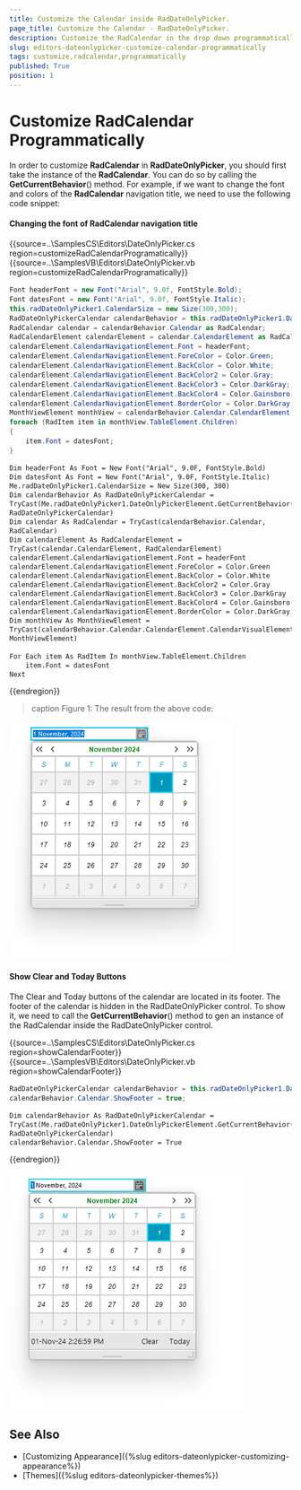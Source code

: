 ```yaml
---
title: Customize the Calendar inside RadDateOnlyPicker. 
page_title: Customize the Calendar - RadDateOnlyPicker. 
description: Customize the RadCalendar in the drop down programmatically.
slug: editors-dateonlypicker-customize-calendar-programmatically
tags: customize,radcalendar,programmatically
published: True
position: 1
---
```


# Customize RadCalendar Programmatically


In order to customize __RadCalendar__ in __RadDateOnlyPicker__, you should first take the instance of the __RadCalendar__. You can do so by calling the __GetCurrentBehavior__() method. For example, if we want to change the font and colors of the __RadCalendar__ navigation title, we need to use the following code snippet:

#### Changing the font of RadCalendar navigation title 
 
{{source=..\SamplesCS\Editors\DateOnlyPicker.cs region=customizeRadCalendarProgramatically}} 
{{source=..\SamplesVB\Editors\DateOnlyPicker.vb region=customizeRadCalendarProgramatically}} 

````C#
Font headerFont = new Font("Arial", 9.0f, FontStyle.Bold);
Font datesFont = new Font("Arial", 9.0f, FontStyle.Italic);
this.radDateOnlyPicker1.CalendarSize = new Size(300,300);
RadDateOnlyPickerCalendar calendarBehavior = this.radDateOnlyPicker1.DateOnlyPickerElement.GetCurrentBehavior() as RadDateOnlyPickerCalendar;
RadCalendar calendar = calendarBehavior.Calendar as RadCalendar;
RadCalendarElement calendarElement = calendar.CalendarElement as RadCalendarElement;
calendarElement.CalendarNavigationElement.Font = headerFont;
calendarElement.CalendarNavigationElement.ForeColor = Color.Green;
calendarElement.CalendarNavigationElement.BackColor = Color.White;
calendarElement.CalendarNavigationElement.BackColor2 = Color.Gray;
calendarElement.CalendarNavigationElement.BackColor3 = Color.DarkGray;
calendarElement.CalendarNavigationElement.BackColor4 = Color.Gainsboro;
calendarElement.CalendarNavigationElement.BorderColor = Color.DarkGray;
MonthViewElement monthView = calendarBehavior.Calendar.CalendarElement.CalendarVisualElement as MonthViewElement;
foreach (RadItem item in monthView.TableElement.Children)
{
    item.Font = datesFont;
}

````
````VB.NET
Dim headerFont As Font = New Font("Arial", 9.0F, FontStyle.Bold)
Dim datesFont As Font = New Font("Arial", 9.0F, FontStyle.Italic)
Me.radDateOnlyPicker1.CalendarSize = New Size(300, 300)
Dim calendarBehavior As RadDateOnlyPickerCalendar = TryCast(Me.radDateOnlyPicker1.DateOnlyPickerElement.GetCurrentBehavior(), RadDateOnlyPickerCalendar)
Dim calendar As RadCalendar = TryCast(calendarBehavior.Calendar, RadCalendar)
Dim calendarElement As RadCalendarElement = TryCast(calendar.CalendarElement, RadCalendarElement)
calendarElement.CalendarNavigationElement.Font = headerFont
calendarElement.CalendarNavigationElement.ForeColor = Color.Green
calendarElement.CalendarNavigationElement.BackColor = Color.White
calendarElement.CalendarNavigationElement.BackColor2 = Color.Gray
calendarElement.CalendarNavigationElement.BackColor3 = Color.DarkGray
calendarElement.CalendarNavigationElement.BackColor4 = Color.Gainsboro
calendarElement.CalendarNavigationElement.BorderColor = Color.DarkGray
Dim monthView As MonthViewElement = TryCast(calendarBehavior.Calendar.CalendarElement.CalendarVisualElement, MonthViewElement)

For Each item As RadItem In monthView.TableElement.Children
	item.Font = datesFont
Next

````

{{endregion}} 
 

>caption Figure 1: The result from the above code:

![WinForms RadDateOnlyPicker Customized Programmatically](images/editors-dateonlypicker-customize-calendar-programmatically001.png)

#### Show Clear and Today Buttons

The Clear and Today buttons of the calendar are located in its footer. The footer of the calendar is hidden in the RadDateOnlyPicker control. To show it, we need to call the  __GetCurrentBehavior__() method to gen an instance of the RadCalendar inside the RadDateOnlyPicker control.


{{source=..\SamplesCS\Editors\DateOnlyPicker.cs region=showCalendarFooter}} 
{{source=..\SamplesVB\Editors\DateOnlyPicker.vb region=showCalendarFooter}} 

````C#
RadDateOnlyPickerCalendar calendarBehavior = this.radDateOnlyPicker1.DateOnlyPickerElement.GetCurrentBehavior() as RadDateOnlyPickerCalendar;
calendarBehavior.Calendar.ShowFooter = true;

````
````VB.NET
Dim calendarBehavior As RadDateOnlyPickerCalendar = TryCast(Me.radDateOnlyPicker1.DateOnlyPickerElement.GetCurrentBehavior(), RadDateOnlyPickerCalendar)
calendarBehavior.Calendar.ShowFooter = True

````

{{endregion}}

![WinForms RadDateOnlyPicker Show Clear Today Buttons](images/editors-dateonlypicker-customize-calendar-programmatically002.png)

## See Also

* [Customizing Appearance]({%slug editors-dateonlypicker-customizing-appearance%})
* [Themes]({%slug editors-dateonlypicker-themes%})
